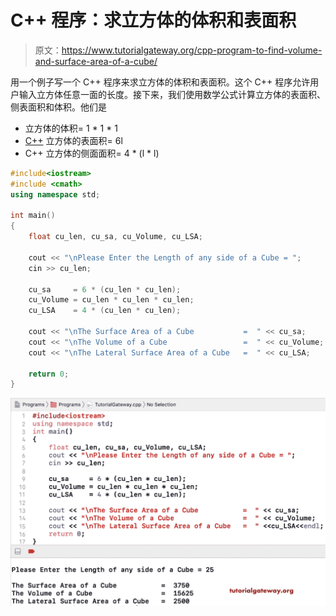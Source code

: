 # C++ 程序：求立方体的体积和表面积

> 原文：<https://www.tutorialgateway.org/cpp-program-to-find-volume-and-surface-area-of-a-cube/>

用一个例子写一个 C++ 程序来求立方体的体积和表面积。这个 C++ 程序允许用户输入立方体任意一面的长度。接下来，我们使用数学公式计算立方体的表面积、侧表面积和体积。他们是

*   立方体的体积= 1 * 1 * 1
*   [C++](https://www.tutorialgateway.org/cpp-programs/) 立方体的表面积= 6l
*   C++ 立方体的侧面面积= 4 * (l * l)

```cpp
#include<iostream>
#include <cmath>
using namespace std;

int main()
{
	float cu_len, cu_sa, cu_Volume, cu_LSA;

	cout << "\nPlease Enter the Length of any side of a Cube = ";
	cin >> cu_len;

	cu_sa     = 6 * (cu_len * cu_len);
	cu_Volume = cu_len * cu_len * cu_len;
	cu_LSA    = 4 * (cu_len * cu_len);

	cout << "\nThe Surface Area of a Cube           =  " << cu_sa;
	cout << "\nThe Volume of a Cube                 =  " << cu_Volume;
	cout << "\nThe Lateral Surface Area of a Cube   =  " << cu_LSA;

 	return 0;
}
```

![C++ Program to find Volume and Surface Area of a Cube 1](img/b04e3a3e06150376eb9d2668ebc23566.png)